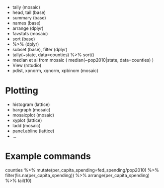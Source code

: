 - tally (mosaic)
- head, tail (base)
- summary (base)
- names (base)
- arrange (dplyr)
- favstats (mosaic)
- sort (base)
- %>% (dplyr)
- subset (base), filter (dplyr)
- tally(~state, data=counties) %>% sort()
- median et al from mosaic (  median(~pop2010|state, data=counties)  )
- View (rstudio)
- pdist, xpnorm, xqnorm, xpbinom (mosaic)


# Plotting

- histogram (lattice)
- bargraph (mosaic)
- mosaicplot (mosaic)
- xyplot (lattice)
- ladd (mosaic)
- panel.abline (lattice)
- ...


# Example commands

counties %>% mutate(per_capita_spending=fed_spending/pop2010) %>% filter(!is.na(per_capita_spending)) %>% arrange(per_capita_spending) %>% tail(10)

